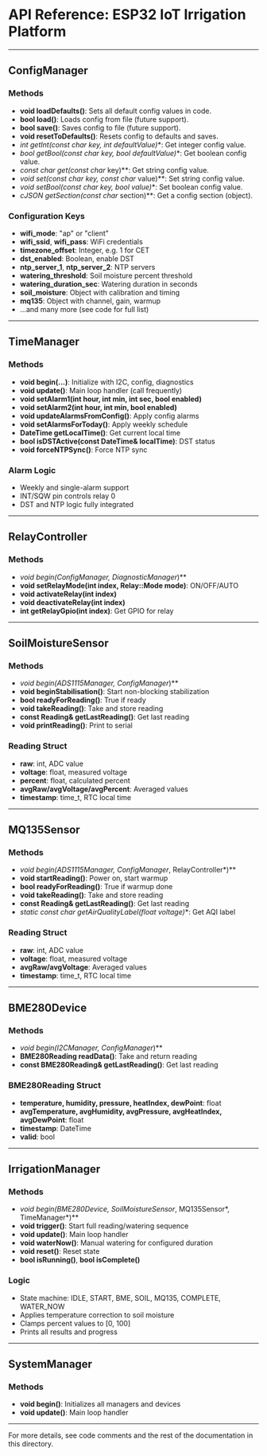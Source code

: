 # API Reference: ESP32 IoT Irrigation Platform

---

## ConfigManager

### Methods
- **void loadDefaults()**: Sets all default config values in code.
- **bool load()**: Loads config from file (future support).
- **bool save()**: Saves config to file (future support).
- **void resetToDefaults()**: Resets config to defaults and saves.
- **int getInt(const char* key, int defaultValue)**: Get integer config value.
- **bool getBool(const char* key, bool defaultValue)**: Get boolean config value.
- **const char* get(const char* key)**: Get string config value.
- **void set(const char* key, const char* value)**: Set string config value.
- **void setBool(const char* key, bool value)**: Set boolean config value.
- **cJSON* getSection(const char* section)**: Get a config section (object).

### Configuration Keys
- **wifi_mode**: "ap" or "client"
- **wifi_ssid**, **wifi_pass**: WiFi credentials
- **timezone_offset**: Integer, e.g. 1 for CET
- **dst_enabled**: Boolean, enable DST
- **ntp_server_1**, **ntp_server_2**: NTP servers
- **watering_threshold**: Soil moisture percent threshold
- **watering_duration_sec**: Watering duration in seconds
- **soil_moisture**: Object with calibration and timing
- **mq135**: Object with channel, gain, warmup
- ...and many more (see code for full list)

---

## TimeManager

### Methods
- **void begin(...)**: Initialize with I2C, config, diagnostics
- **void update()**: Main loop handler (call frequently)
- **void setAlarm1(int hour, int min, int sec, bool enabled)**
- **void setAlarm2(int hour, int min, bool enabled)**
- **void updateAlarmsFromConfig()**: Apply config alarms
- **void setAlarmsForToday()**: Apply weekly schedule
- **DateTime getLocalTime()**: Get current local time
- **bool isDSTActive(const DateTime& localTime)**: DST status
- **void forceNTPSync()**: Force NTP sync

### Alarm Logic
- Weekly and single-alarm support
- INT/SQW pin controls relay 0
- DST and NTP logic fully integrated

---

## RelayController

### Methods
- **void begin(ConfigManager*, DiagnosticManager*)**
- **void setRelayMode(int index, Relay::Mode mode)**: ON/OFF/AUTO
- **void activateRelay(int index)**
- **void deactivateRelay(int index)**
- **int getRelayGpio(int index)**: Get GPIO for relay

---

## SoilMoistureSensor

### Methods
- **void begin(ADS1115Manager*, ConfigManager*)**
- **void beginStabilisation()**: Start non-blocking stabilization
- **bool readyForReading()**: True if ready
- **void takeReading()**: Take and store reading
- **const Reading& getLastReading()**: Get last reading
- **void printReading()**: Print to serial

### Reading Struct
- **raw**: int, ADC value
- **voltage**: float, measured voltage
- **percent**: float, calculated percent
- **avgRaw/avgVoltage/avgPercent**: Averaged values
- **timestamp**: time_t, RTC local time

---

## MQ135Sensor

### Methods
- **void begin(ADS1115Manager*, ConfigManager*, RelayController*)**
- **void startReading()**: Power on, start warmup
- **bool readyForReading()**: True if warmup done
- **void takeReading()**: Take and store reading
- **const Reading& getLastReading()**: Get last reading
- **static const char* getAirQualityLabel(float voltage)**: Get AQI label

### Reading Struct
- **raw**: int, ADC value
- **voltage**: float, measured voltage
- **avgRaw/avgVoltage**: Averaged values
- **timestamp**: time_t, RTC local time

---

## BME280Device

### Methods
- **void begin(I2CManager*, ConfigManager*)**
- **BME280Reading readData()**: Take and return reading
- **const BME280Reading& getLastReading()**: Get last reading

### BME280Reading Struct
- **temperature, humidity, pressure, heatIndex, dewPoint**: float
- **avgTemperature, avgHumidity, avgPressure, avgHeatIndex, avgDewPoint**: float
- **timestamp**: DateTime
- **valid**: bool

---

## IrrigationManager

### Methods
- **void begin(BME280Device*, SoilMoistureSensor*, MQ135Sensor*, TimeManager*)**
- **void trigger()**: Start full reading/watering sequence
- **void update()**: Main loop handler
- **void waterNow()**: Manual watering for configured duration
- **void reset()**: Reset state
- **bool isRunning()**, **bool isComplete()**

### Logic
- State machine: IDLE, START, BME, SOIL, MQ135, COMPLETE, WATER_NOW
- Applies temperature correction to soil moisture
- Clamps percent values to [0, 100]
- Prints all results and progress

---

## SystemManager

### Methods
- **void begin()**: Initializes all managers and devices
- **void update()**: Main loop handler

---

For more details, see code comments and the rest of the documentation in this directory.
